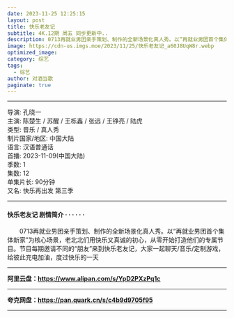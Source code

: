 ```yaml
---
date: 2023-11-25 12:25:15
layout: post
title: 快乐老友记
subtitle: 4K.12期 周五 同步更新中..
description: 0713再就业男团亲手策划、制作的全新场景化真人秀。以“再就业男团首个集体新家”为核心场景，老北北们用快乐又真诚的初心，从零开始打造他们的专属节目......
image: https://cdn-us.imgs.moe/2023/11/25/快乐老友记_a60J8UqW8r.webp
optimized_image: 
category: 综艺
tags:
  - 综艺
author: 对酒当歌
paginate: true
---
```


---

导演: 孔晓一  
主演: 陈楚生 / 苏醒 / 王栎鑫 / 张远 / 王铮亮 / 陆虎  
类型: 音乐 / 真人秀  
制片国家/地区: 中国大陆  
语言: 汉语普通话  
首播: 2023-11-09(中国大陆)  
季数: 1  
集数: 12  
单集片长: 90分钟  
又名: 快乐再出发 第三季  

---

#### 快乐老友记 剧情简介 · · · · · ·

　　0713再就业男团亲手策划、制作的全新场景化真人秀。以“再就业男团首个集体新家”为核心场景，老北北们用快乐又真诚的初心，从零开始打造他们的专属节目。节目每期邀请不同的“朋友”来到快乐老友记，大家一起聊天/音乐/定制游戏，给彼此充电加油，度过快乐的一天

---

**阿里云盘：<https://www.alipan.com/s/YpD2PXzPq1c>**

---

**夸克网盘：<https://pan.quark.cn/s/c4b9d9705f95>**

---
